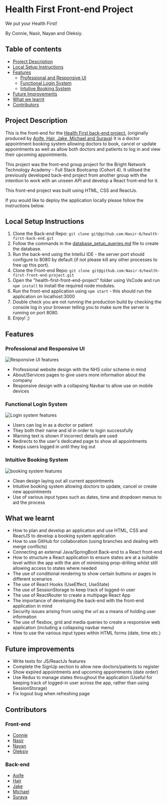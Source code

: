 
# Health First Front-end Project

We put your Health First!

By Connie, Nasir, Nayan and Oleksiy.

## Table of contents
<!--ts-->
* [Project Description](#project-description)
* [Local Setup Instructions](#local-setup-instructions)
* [Features](#features)
  * [Professional and Responsive UI](#professional-and-responsive-ui)
  * [Functional Login System](#functional-login-system)
  * [Intutive Booking System](#intuitive-booking-system)
* [Future Improvements](#future-improvements)
* [What we learnt](#what-we-learnt)
* [Contributors](#contributors)

<!--te-->



## Project Description

This is the front-end for the [Health First back-end project.](https://github.com/Nasir-6/health-first-back-end) (originally produced by [Aoife, Hajr, Jake, Michael and Suraya](https://github.com/Jake-Raffe/Back-end_Project))
It is a doctor appointment booking system allowing doctors to book, cancel or update appointments as well as allow both doctors and patients to log in and view their upcoming appointments.

This project was the front-end group project for the Bright Network Technology Academy - Full Stack Bootcamp (Cohort 4). It utilised the previously developed back-end project from another group with the intention to work with an unseen API and develop a React front-end for it.

This front-end project was built using HTML, CSS and ReactJs.

[//]: # (If currently deployed it can be found [here]&#40;https://nasir-6.github.io/Tic-Tac-Toe-Group-Project/&#41;. Please email at mfinasir06@gmail.com if it isn't or there are any issues. )
If you would like to deploy the application locally please follow the instructions below.

## Local Setup Instructions

1. Clone the Back-end Repo:
```git clone git@github.com:Nasir-6/health-first-back-end.git```
2. Follow the commands in the [database_setup_queries.md](https://github.com/Nasir-6/health-first-back-end/blob/main/database_setup_queries.md) file to create the database.
3. Run the back-end using the IntelliJ IDE - the server port should configure to 8080 by default (if not please kill any other processes to free up this port).
4. Clone the Front-end Repo: 
```git clone git@github.com:Nasir-6/health-first-front-end-project.git```
5. Open the "health-first-front-end-project" folder using VsCode and run ```npm install``` to install the required node modules. 
6. Run the front-end application using ```npm start``` - this should run the application on localhost:3000
7. Double check you are not running the production build by checking the console log in your browser telling you to make sure the server is running on port 8080.
8. Enjoy! ;)



## Features
### Professional and Responsive UI
![Responsive UI features](https://github.com/Nasir-6/health-first-front-end-project/blob/main/demo_gifs/responsive_UI_demo.gif)
- Professional website design with the NHS color scheme in mind
- About/Services pages to give users more information about the company
- Responsive design with a collapsing Navbar to allow use on mobile devices

### Functional Login System 
![Login system features](https://github.com/Nasir-6/health-first-front-end-project/blob/main/demo_gifs/login_system_demo.gif)
- Users can log in as a doctor or patient 
- They both their name and id in order to login successfully
- Warning text is shown if incorrect details are used
- Redirects to the user's dedicated page to show all appointments
- Keeps users logged in until they log out

### Intuitive Booking System
![booking system features](https://github.com/Nasir-6/health-first-front-end-project/blob/main/demo_gifs/Booking_system_demo.gif)
- Clean design laying out all current appointments
- Intuitive booking system allowing doctors to update, cancel or create new appointments
- Use of various input types such as dates, time and dropdown menus to aid the process


## What we learnt
- How to plan and develop an application and use HTML, CSS and ReactJS to develop a booking system application
- How to use GitHub for collaboration (using branches and dealing with merge conflicts)
- Connecting an external Java/SpringBoot Back-end to a React front-end
- How to structure a React application to ensure states are at a suitable level within the app with the aim of minimising prop-drilling whilst still allowing access to states where needed
- The use of conditional rendering to show certain buttons or pages in different scenarios
- The use of React Hooks (UseEffect, UseState)
- The use of SessionStorage to keep track of logged-in user
- The use of ReactRouter to create a multipage React App
- The importance of developing the back-end with the front-end application in mind
- Security issues arising from using the url as a means of holding user information
- The use of flexbox, grid and media queries to create a responsive web application (including a collapsing navbar menu)
- How to use the various input types within HTML forms (date, time etc.)

## Future improvements
- Write tests for JS/ReactJs features
- Complete the SignUp section to allow new doctors/patients to register
- Show expired appointments and upcoming appointments (date order)
- Use Redux to manage states throughout the application (Useful for keeping track of logged-in user across the app, rather than using SessionStorage)
- Fix logout bug when refreshing page 

## Contributors

### Front-end
- [Connie](https://github.com/conniebernardin)
- [Nasir](https://github.com/Nasir-6)
- [Nayan](https://github.com/Nayan-grg)
- [Oleksiy](https://github.com/oleksiysmola)

### Back-end
- [Aoife](https://github.com/aoifeags)
- [Hajr](https://github.com/hdelli)
- [Jake](https://github.com/Jake-Raffe)
- [Michael](https://github.com/13stMichael)
- [Suraya](https://github.com/SurayaHasan)




